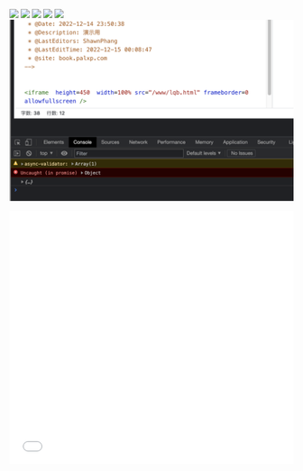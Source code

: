 <!--
 * @Author: ShawnPhang
 * @Date: 2022-12-14 23:50:38
 * @Description: 演示用
 * @LastEditors: ShawnPhang
 * @LastEditTime: 2022-12-15 00:08:47
 * @site: book.palxp.com
-->

![](../images/2023-5-31-1685524212389.png)
![](../images/2023-5-31-1685524191340.png)
![](../images/2023-5-31-1685524180383.png)
![](../images/2023-5-31-1685524174110.png)
![](../images/2023-5-31-1685524156524.png)
![](../images/2023-5-31-1685523890287.png)

<iframe  height=450  width=100% src="/www/lqb.html" frameborder=0 allowfullscreen />
